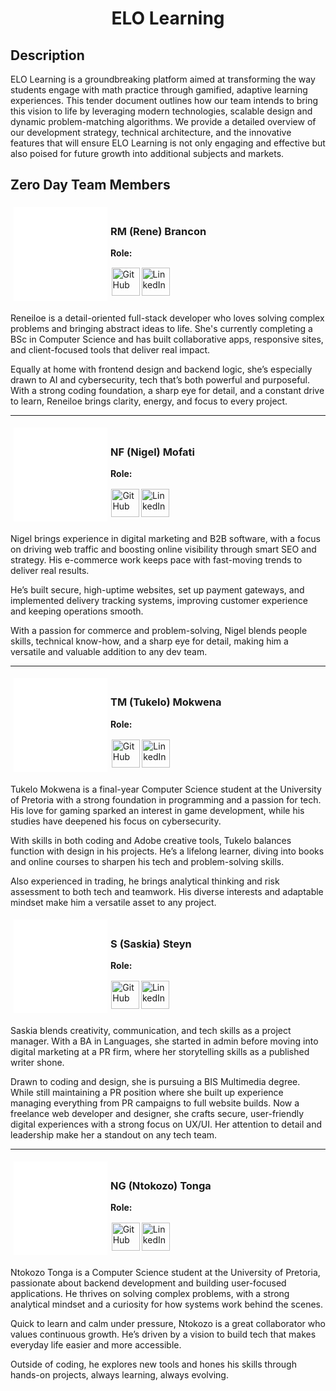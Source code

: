 <div align="center">
    <h1>ELO Learning</h1>
</div>

## Description

ELO Learning is a groundbreaking platform aimed at transforming the way students engage with math practice through gamified, adaptive learning experiences. This tender document outlines how our team intends to bring this vision to life by leveraging modern technologies, scalable design and dynamic problem-matching algorithms. We provide a detailed overview of our development strategy, technical architecture, and the innovative features that will ensure ELO Learning is not only engaging and effective but also poised for future growth into additional subjects and markets.

## Zero Day Team Members

<div>
    <div>
        <div style="display: flex; align-items: center;">
            <div style="background-color: white; width: 150px; height: 150px; margin: 1%;">
                <img href="https://drive.usercontent.google.com/download?id=14trGyA_GNdHA36T-yoSg_Ianw4H0e9l_" width="100">
            </div>
            <div>
                <h3>RM (Rene) Brancon</h3>
                <p><strong>Role:</strong></p>
                <div>
                    <a href="https://github.com/ReneiloeMBrancon" target="_blank"><img width="45" style="margin: 1%;" src="https://skillicons.dev/icons?i=github" alt="GitHub"></a><a href="https://www.linkedin.com/in/reneiloe-brancon-a68316257" target="_blank"><img width="45" style="margin: 1%;" src="https://skillicons.dev/icons?i=linkedin" alt="LinkedIn"></a> 
                </div>
            </div>
        </div>
        <p>
            Reneiloe is a detail-oriented full-stack developer who loves solving complex problems and bringing abstract ideas to life. She's currently completing a BSc in Computer Science and has built collaborative apps, responsive sites, and client-focused tools that deliver real impact.
        </p>
        <p>
            Equally at home with frontend design and backend logic, she’s especially drawn to AI and cybersecurity, tech that’s both powerful and purposeful. With a strong coding foundation, a sharp eye for detail, and a constant drive to learn, Reneiloe brings clarity, energy, and focus to every project.
        </p>
    </div>
    <hr />
    <div>
        <div style="display: flex; align-items: center;">
            <div style="background-color: white; width: 150px; height: 150px; margin: 1%;">
                <img href="https://drive.usercontent.google.com/download?id=1CePa51kdvYnBW7AZQxLU8yizqgTkFYu-" width="100">
            </div>
            <div>
                <h3>NF (Nigel) Mofati</h3>
                <p><strong>Role:</strong></p>
                <div>
                    <a href="https://github.com/brogrammer012" target="_blank"><img width="45" style="margin: 1%;" src="https://skillicons.dev/icons?i=github" alt="GitHub"></a><a href="https://www.linkedin.com/in/nigel-mofati/" target="_blank"><img width="45" style="margin: 1%;" src="https://skillicons.dev/icons?i=linkedin" alt="LinkedIn"></a> 
                </div>
            </div>
        </div>
        <p>
            Nigel brings experience in digital marketing and B2B software, with a focus on driving web traffic and boosting online visibility through smart SEO and strategy. His e-commerce work keeps pace with fast-moving trends to deliver real results.
        </p>
        <p>
            He’s built secure, high-uptime websites, set up payment gateways, and implemented delivery tracking systems, improving customer experience and keeping operations smooth.
        </p>
        <p>
            With a passion for commerce and problem-solving, Nigel blends people skills, technical know-how, and a sharp eye for detail, making him a versatile and valuable addition to any dev team.
        </p>
    </div>
    <hr />
    <div>
        <div style="display: flex; align-items: center;">
            <div style="background-color: white; width: 150px; height: 150px; margin: 1%;">
                <img href="https://drive.usercontent.google.com/download?id=1U6gmGbgkZKEXS-4erkPCsHQqmvqxoAQm" width="100">
            </div>
            <div>
                <h3>TM (Tukelo) Mokwena</h3>
                <p><strong>Role:</strong></p>
                <div>
                    <a href="https://github.com/Crispykitty" target="_blank"><img width="45" style="margin: 1%;" src="https://skillicons.dev/icons?i=github" alt="GitHub"></a><a href="http://www.linkedin.com/in/tukelo-mafotha-mokwena-b576ba351" target="_blank"><img width="45" style="margin: 1%;" src="https://skillicons.dev/icons?i=linkedin" alt="LinkedIn"></a> 
                </div>
            </div>
        </div>
        <p>
            Tukelo Mokwena is a final-year Computer Science student at the University of Pretoria with a strong foundation in programming and a passion for tech. His love for gaming sparked an interest in game development, while his studies have deepened his focus on cybersecurity.
        </p>
        <p>
            With skills in both coding and Adobe creative tools, Tukelo balances function with design in his projects. He’s a lifelong learner, diving into books and online courses to sharpen his tech and problem-solving skills.
        </p>
        <p>
            Also experienced in trading, he brings analytical thinking and risk assessment to both tech and teamwork. His diverse interests and adaptable mindset make him a versatile asset to any project.
        </p>
    </div>
    <div>
        <div style="display: flex; align-items: center;">
            <div style="background-color: white; width: 150px; height: 150px; margin: 1%;">
                <img href="https://drive.usercontent.google.com/download?id=1gVaSDowIS0rH0ev11NmCJ9aXlaZ4e492" width="100">
            </div>
            <div>
                 <h3>S (Saskia) Steyn</h3>
                <p><strong>Role:</strong></p>
                <div>
                    <a href="https://github.com/SaskiaSteyn" target="_blank"><img width="45" style="margin: 1%;" src="https://skillicons.dev/icons?i=github" alt="GitHub"></a><a href="https://www.linkedin.com/in/saskia-steyn-056a39213/" target="_blank"><img width="45" style="margin: 1%;" src="https://skillicons.dev/icons?i=linkedin" alt="LinkedIn"></a> 
                </div>
            </div>
        </div>
        <p>
            Saskia blends creativity, communication, and tech skills as a project manager. With a BA in Languages, she started in admin before moving into digital marketing at a PR firm, where her storytelling skills as a published writer shone.
        </p>
        <p>
            Drawn to coding and design, she is pursuing a BIS Multimedia degree. While still maintaining a PR position where she built up experience managing everything from PR campaigns to full website builds. Now a freelance web developer and designer, she crafts secure, user-friendly digital experiences with a strong focus on UX/UI. Her attention to detail and leadership make her a standout on any tech team.
        </p>
    </div>
    <hr />
    <div>
        <div style="display: flex; align-items: center;">
            <div style="background-color: white; width: 150px; height: 150px; margin: 1%;">
                <img href="https://drive.usercontent.google.com/download?id=11fdU2RYdRiOZO7lqRh8sUOC7OuFKHX3z" width="100">
            </div>
            <div>
                 <h3>NG (Ntokozo) Tonga</h3>
                <p><strong>Role:</strong></p>
                <div>
                    <a href="https://github.com/Ntokozo254" target="_blank"><img width="45" style="margin: 1%;" src="https://skillicons.dev/icons?i=github" alt="GitHub"></a><a href="https://www.linkedin.com/in/ntokozo-tonga-5978b4271/" target="_blank"><img width="45" style="margin: 1%;" src="https://skillicons.dev/icons?i=linkedin" alt="LinkedIn"></a> 
                </div>
            </div>
        </div>
        <p>
            Ntokozo Tonga is a Computer Science student at the University of Pretoria, passionate about backend development and building user-focused applications. He thrives on solving complex problems, with a strong analytical mindset and a curiosity for how systems work behind the scenes.
        </p>
        <p>
            Quick to learn and calm under pressure, Ntokozo is a great collaborator who values continuous growth. He’s driven by a vision to build tech that makes everyday life easier and more accessible.
        </p>
        <p>
            Outside of coding, he explores new tools and hones his skills through hands-on projects, always learning, always evolving.
        </p>
    </div>
</div>

